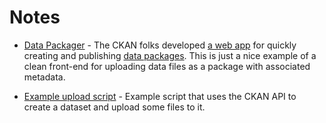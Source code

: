 # Notes

* [Data Packager](http://ckan.org/2014/06/09/the-open-knowledge-data-packager/) - The CKAN folks developed [a web app](http://datapackager.okfn.org/) for quickly creating and publishing [data packages](https://github.com/datasets).  This is just a nice example of a clean front-end for uploading data files as a package with associated metadata.

* [Example upload script](https://github.com/ckan/example-add-dataset) -
  Example script that uses the CKAN API to create a dataset and upload some
  files to it.
